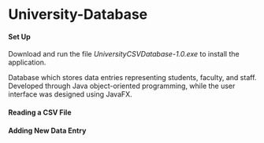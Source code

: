 # University-Database

#### Set Up
Download and run the file *UniversityCSVDatabase-1.0.exe* to install the application.

Database which stores data entries representing students, faculty, and staff. Developed through Java object-oriented programming, while the user interface was designed using JavaFX.

#### Reading a CSV File

#### Adding New Data Entry
